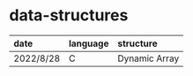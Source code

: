 # data-structures
| date      | language | structure     |
| :-------- | :------- | :------------ |
| 2022/8/28 | C        | Dynamic Array |

